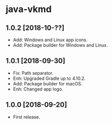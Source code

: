 java-vkmd
=========

1.0.2 [2018-10-??]
------------------

- Add: Windows and Linux app icons.
- Add: Package builder for Windows and Linux.

1.0.1 [2018-09-30]
------------------

- Fix: Path separator.
- Enh: Upgraded Gradle up to 4.10.2.
- Add: Package builder for macOS.
- Enh: Changed app logo.

1.0.0 [2018-09-20]
------------------

- First release.
